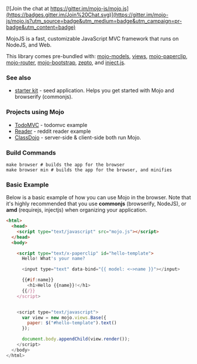 [![Join the chat at https://gitter.im/mojo-js/mojo.js](https://badges.gitter.im/Join%20Chat.svg)](https://gitter.im/mojo-js/mojo.js?utm_source=badge&utm_medium=badge&utm_campaign=pr-badge&utm_content=badge)

MojoJS is a fast, customizable JavaScript MVC framework that runs on NodeJS, and Web. 

This library comes pre-bundled with: 
[mojo-models](/mojo-js/mojo-models), [views](/mojo-js/mojo-views), [mojo-paperclip](/mojo-js/paperclip.js),
[mojo-router](/mojo-js/mojo-router.js), [mojo-bootstrap](/mojo-js/mojo-bootstrap), [zepto](http://zeptojs.com/), and [inject.js](http://www.injectjs.com/).

### See also


- [starter kit](https://github.com/mojo-js/mojo-starter) - seed application. Helps you get started with Mojo and browserify (commonjs).

### Projects using Mojo

- [TodoMVC](https://github.com/mojo-js/mojo-todomvc-example) - todomvc example
- [Reader](https://github.com/mojo-js/mojo-reader-example/tree/workflow) - reddit reader example
- [ClassDojo](https://www.classdojo.com/) - server-side & client-side both run Mojo.


### Build Commands

```
make browser # builds the app for the browser
make browser min # builds the app for the browser, and minifies
```


### Basic Example

Below is a basic example of how you can use Mojo in the browser. Note that it's highly recommended that you
use **commonjs** (browserify, NodeJS), or **amd** (requirejs, injectjs) when organizing your application. 

```html
<html>
  <head>
    <script type="text/javascript" src="mojo.js"></script>
  </head>
  <body>

    <script type="text/x-paperclip" id="hello-template">
      Hello! What's your name?

      <input type="text" data-bind="{{ model: <~>name }}"></input>

      {{#if:name}}
        <h1>Hello {{name}}!</h1>
      {{/}}
    </script>


    <script type="text/javascript">
      var view = new mojo.views.Base({
        paper: $("#hello-template").text()
      });

      document.body.appendChild(view.render());
    </script>
  </body>
</html>
```
